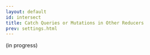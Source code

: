```yaml
---
layout: default
id: intersect
title: Catch Queries or Mutations in Other Reducers
prev: settings.html
---
```


(in progress)
